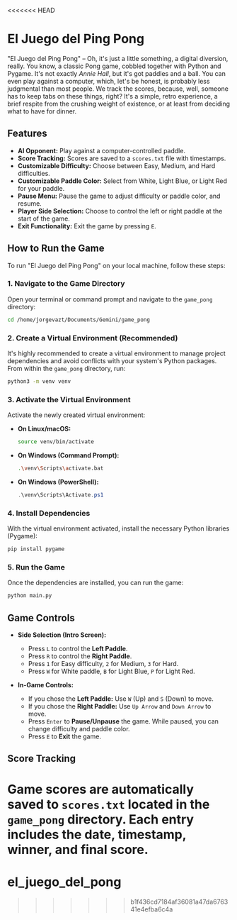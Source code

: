 <<<<<<< HEAD
# El Juego del Ping Pong

"El Juego del Ping Pong" – Oh, it's just a little something, a digital diversion, really. You know, a classic Pong game, cobbled together with Python and Pygame. It's not exactly *Annie Hall*, but it's got paddles and a ball. You can even play against a computer, which, let's be honest, is probably less judgmental than most people. We track the scores, because, well, someone has to keep tabs on these things, right? It's a simple, retro experience, a brief respite from the crushing weight of existence, or at least from deciding what to have for dinner.

## Features

-   **AI Opponent:** Play against a computer-controlled paddle.
-   **Score Tracking:** Scores are saved to a `scores.txt` file with timestamps.
-   **Customizable Difficulty:** Choose between Easy, Medium, and Hard difficulties.
-   **Customizable Paddle Color:** Select from White, Light Blue, or Light Red for your paddle.
-   **Pause Menu:** Pause the game to adjust difficulty or paddle color, and resume.
-   **Player Side Selection:** Choose to control the left or right paddle at the start of the game.
-   **Exit Functionality:** Exit the game by pressing `E`.

## How to Run the Game

To run "El Juego del Ping Pong" on your local machine, follow these steps:

### 1. Navigate to the Game Directory

Open your terminal or command prompt and navigate to the `game_pong` directory:

```bash
cd /home/jorgevazt/Documents/Gemini/game_pong
```

### 2. Create a Virtual Environment (Recommended)

It's highly recommended to create a virtual environment to manage project dependencies and avoid conflicts with your system's Python packages. From within the `game_pong` directory, run:

```bash
python3 -m venv venv
```

### 3. Activate the Virtual Environment

Activate the newly created virtual environment:

-   **On Linux/macOS:**

    ```bash
    source venv/bin/activate
    ```

-   **On Windows (Command Prompt):**

    ```bash
    .\venv\Scripts\activate.bat
    ```

-   **On Windows (PowerShell):**

    ```powershell
    .\venv\Scripts\Activate.ps1
    ```

### 4. Install Dependencies

With the virtual environment activated, install the necessary Python libraries (Pygame):

```bash
pip install pygame
```

### 5. Run the Game

Once the dependencies are installed, you can run the game:

```bash
python main.py
```

## Game Controls

-   **Side Selection (Intro Screen):**
    -   Press `L` to control the **Left Paddle**.
    -   Press `R` to control the **Right Paddle**.
    -   Press `1` for Easy difficulty, `2` for Medium, `3` for Hard.
    -   Press `W` for White paddle, `B` for Light Blue, `P` for Light Red.

-   **In-Game Controls:**
    -   If you chose the **Left Paddle:** Use `W` (Up) and `S` (Down) to move.
    -   If you chose the **Right Paddle:** Use `Up Arrow` and `Down Arrow` to move.
    -   Press `Enter` to **Pause/Unpause** the game. While paused, you can change difficulty and paddle color.
    -   Press `E` to **Exit** the game.

## Score Tracking

Game scores are automatically saved to `scores.txt` located in the `game_pong` directory. Each entry includes the date, timestamp, winner, and final score.
=======
# el_juego_del_pong
>>>>>>> b1f436cd7184af36081a47da676341e4efba6c4a
